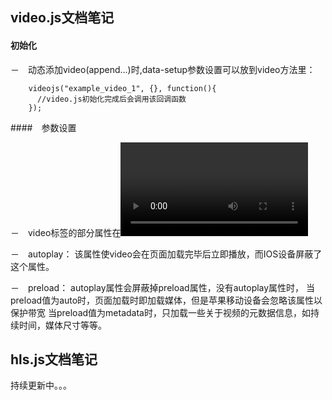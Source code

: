 
## video.js文档笔记

#### 初始化

－　动态添加video(append...)时,data-setup参数设置可以放到video方法里：

```
	videojs("example_video_1", {}, function(){
	  //video.js初始化完成后会调用该回调函数
	});
```

####　参数设置

－　video标签的部分属性在<video>中出现即为true，而不是显示的设置 ”属性“=true，而在video.js中设置data-setup中为后者。

－　autoplay：
	该属性使video会在页面加载完毕后立即播放，而IOS设备屏蔽了这个属性。

－　preload：
	autoplay属性会屏蔽掉preload属性，没有autoplay属性时，
	当preload值为auto时，页面加载时即加载媒体，但是苹果移动设备会忽略该属性以保护带宽
	当preload值为metadata时，只加载一些关于视频的元数据信息，如持续时间，媒体尺寸等等。

## hls.js文档笔记

持续更新中。。。

